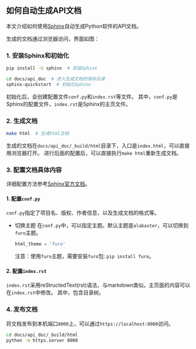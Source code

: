 
## 如何自动生成API文档

本文介绍如何使用[Sphinx](https://github.com/sphinx-doc/sphinx)自动生成Python软件的API文档。

生成的文档通过浏览器访问，界面如图：


### 1. 安装Sphinx和初始化

```bash
pip install -U sphinx  # 安装Sphinx

cd docs/api_doc  # 进入生成文档的保存目录
sphinx-quickstart  # 初始化Sphinx
```
初始化后，会创建配置文件`conf.py`和`index.rst`等文件。
其中，`conf.py`是Sphinx的配置文件，`index.rst`是Sphinx的主页文件。

### 2. 生成文档

```bash
make html  # 生成html文档
```
生成的文档在`docs/api_doc/_build/html`目录下，入口是`index.html`，可以直接用浏览器打开。
进行后面的配置后，可以直接执行`make html`重新生成文档。

### 3. 配置文档具体内容
详细配置方法参考[Sphinx官方文档](https://www.sphinx-doc.org/zh_CN/master/usage/quickstart.html)。
#### 1. 配置`conf.py`

`conf.py`指定了项目名、版权、作者信息，以及生成文档的格式等。

+ 切换主题
在`conf.py`中，可以指定主题。默认主题是`alabaster`，可以切换到`furo`主题。
    ```python
    html_theme = 'furo'
    ```
    注意：使用`furo`主题，需要安装`furo`包: `pip install furo`。

#### 2. 配置`index.rst`

`index.rst`采用reStructedText(rst)语法，与markdown类似。主页面的内容可以在`index.rst`中修改。
其中，包含目录树。

### 4. 发布文档

将文档发布到本机端口`8000`上，可以通过`https://localhost:8000`访问。
```bash
cd docs/api_doc/_build/html
python -m https.server 8000
```










